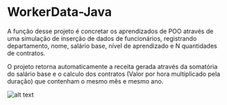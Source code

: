 # WorkerData-Java

A função desse projeto é concretar os aprendizados de POO através de uma simulação de inserção de dados de funcionários, registrando departamento, nome, salário base, nível de aprendizado e N quantidades de contratos. 

O projeto retorna automaticamente a receita gerada através da somatória do salário base e o calculo dos contratos (Valor por hora multiplicado pela duração) que contenham o mesmo mês e mesmo ano.

![alt text](https://ibb.co/tqz57d1)
